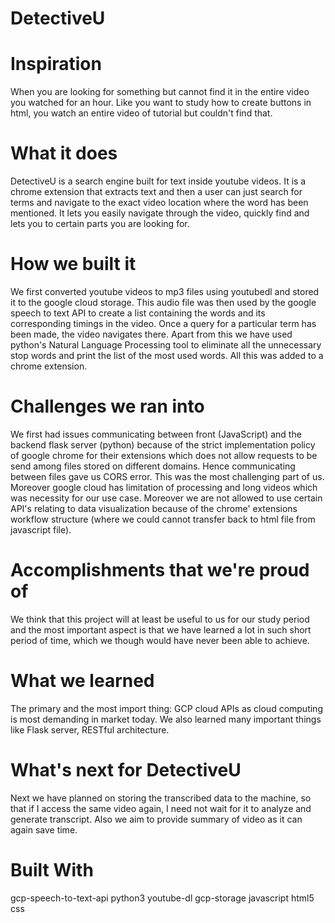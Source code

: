 # DetectiveU

# Inspiration
When you are looking for something but cannot find it in the entire video you watched for an hour. Like you want to study how to create buttons in html, you watch an entire video of tutorial but couldn't find that.

# What it does
DetectiveU is a search engine built for text inside youtube videos. It is a chrome extension that extracts text and then a user can just search for terms and navigate to the exact video location where the word has been mentioned. It lets you easily navigate through the video, quickly find and lets you to certain parts you are looking for.

# How we built it
We first converted youtube videos to mp3 files using youtubedl and stored it to the google cloud storage. This audio file was then used by the google speech to text API to create a list containing the words and its corresponding timings in the video. Once a query for a particular term has been made, the video navigates there. Apart from this we have used python's Natural Language Processing tool to eliminate all the unnecessary stop words and print the list of the most used words. All this was added to a chrome extension.

# Challenges we ran into
We first had issues communicating between front (JavaScript) and the backend flask server (python) because of the strict implementation policy of google chrome for their extensions which does not allow requests to be send among files stored on different domains. Hence communicating between files gave us CORS error. This was the most challenging part of us. Moreover google cloud has limitation of processing and long videos which was necessity for our use case. Moreover we are not allowed to use certain API's relating to data visualization because of the chrome' extensions workflow structure (where we could cannot transfer back to html file from javascript file).

# Accomplishments that we're proud of
We think that this project will at least be useful to us for our study period and the most important aspect is that we have learned a lot in such short period of time, which we though would have never been able to achieve.

# What we learned
The primary and the most import thing: GCP cloud APIs as cloud computing is most demanding in market today. We also learned many important things like Flask server, RESTful architecture.

# What's next for DetectiveU
Next we have planned on storing the transcribed data to the machine, so that if I access the same video again, I need not wait for it to analyze and generate transcript. Also we aim to provide summary of video as it can again save time.

# Built With
gcp-speech-to-text-api
python3
youtube-dl
gcp-storage
javascript
html5
css
